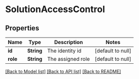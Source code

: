 # SolutionAccessControl
## Properties

| Name | Type | Description | Notes |
|------------ | ------------- | ------------- | -------------|
| **id** | **String** | The identity id | [default to null] |
| **role** | **String** | The assigned role | [default to null] |

[[Back to Model list]](../README.md#documentation-for-models) [[Back to API list]](../README.md#documentation-for-api-endpoints) [[Back to README]](../README.md)

